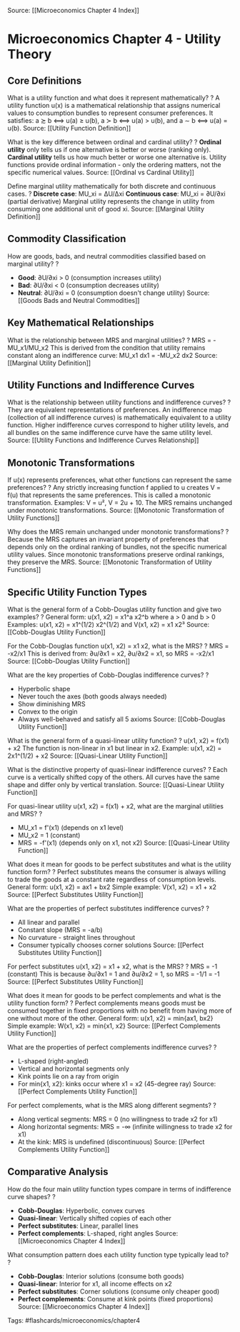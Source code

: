 Source: [[Microeconomics Chapter 4 Index]]

# Microeconomics Chapter 4 - Utility Theory

## Core Definitions

What is a utility function and what does it represent mathematically?
?
A utility function u(x) is a mathematical relationship that assigns numerical values to consumption bundles to represent consumer preferences. It satisfies: a ≿ b ⟺ u(a) ≥ u(b), a ≻ b ⟺ u(a) > u(b), and a ∼ b ⟺ u(a) = u(b).
Source: [[Utility Function Definition]]

What is the key difference between ordinal and cardinal utility?
?
**Ordinal utility** only tells us if one alternative is better or worse (ranking only). **Cardinal utility** tells us how much better or worse one alternative is. Utility functions provide ordinal information - only the ordering matters, not the specific numerical values.
Source: [[Ordinal vs Cardinal Utility]]

Define marginal utility mathematically for both discrete and continuous cases.
?
**Discrete case**: MU_xi = ΔU/Δxi
**Continuous case**: MU_xi = ∂U/∂xi (partial derivative)
Marginal utility represents the change in utility from consuming one additional unit of good xi.
Source: [[Marginal Utility Definition]]

## Commodity Classification

How are goods, bads, and neutral commodities classified based on marginal utility?
?
- **Good**: ∂U/∂xi > 0 (consumption increases utility)
- **Bad**: ∂U/∂xi < 0 (consumption decreases utility)  
- **Neutral**: ∂U/∂xi = 0 (consumption doesn't change utility)
Source: [[Goods Bads and Neutral Commodities]]

## Key Mathematical Relationships

What is the relationship between MRS and marginal utilities?
?
MRS = -MU_x1/MU_x2
This is derived from the condition that utility remains constant along an indifference curve: MU_x1 dx1 = -MU_x2 dx2
Source: [[Marginal Utility Definition]]

## Utility Functions and Indifference Curves

What is the relationship between utility functions and indifference curves?
?
They are equivalent representations of preferences. An indifference map (collection of all indifference curves) is mathematically equivalent to a utility function. Higher indifference curves correspond to higher utility levels, and all bundles on the same indifference curve have the same utility level.
Source: [[Utility Functions and Indifference Curves Relationship]]

## Monotonic Transformations

If u(x) represents preferences, what other functions can represent the same preferences?
?
Any strictly increasing function f applied to u creates V = f(u) that represents the same preferences. This is called a monotonic transformation. Examples: V = u², V = 2u + 10. The MRS remains unchanged under monotonic transformations.
Source: [[Monotonic Transformation of Utility Functions]]

Why does the MRS remain unchanged under monotonic transformations?
?
Because the MRS captures an invariant property of preferences that depends only on the ordinal ranking of bundles, not the specific numerical utility values. Since monotonic transformations preserve ordinal rankings, they preserve the MRS.
Source: [[Monotonic Transformation of Utility Functions]]

## Specific Utility Function Types

What is the general form of a Cobb-Douglas utility function and give two examples?
?
General form: u(x1, x2) = x1^a x2^b where a > 0 and b > 0
Examples: u(x1, x2) = x1^(1/2) x2^(1/2) and V(x1, x2) = x1 x2³
Source: [[Cobb-Douglas Utility Function]]

For the Cobb-Douglas function u(x1, x2) = x1 x2, what is the MRS?
?
MRS = -x2/x1
This is derived from: ∂u/∂x1 = x2, ∂u/∂x2 = x1, so MRS = -x2/x1
Source: [[Cobb-Douglas Utility Function]]

What are the key properties of Cobb-Douglas indifference curves?
?
- Hyperbolic shape
- Never touch the axes (both goods always needed)
- Show diminishing MRS
- Convex to the origin
- Always well-behaved and satisfy all 5 axioms
Source: [[Cobb-Douglas Utility Function]]

What is the general form of a quasi-linear utility function?
?
u(x1, x2) = f(x1) + x2
The function is non-linear in x1 but linear in x2.
Example: u(x1, x2) = 2x1^(1/2) + x2
Source: [[Quasi-Linear Utility Function]]

What is the distinctive property of quasi-linear indifference curves?
?
Each curve is a vertically shifted copy of the others. All curves have the same shape and differ only by vertical translation.
Source: [[Quasi-Linear Utility Function]]

For quasi-linear utility u(x1, x2) = f(x1) + x2, what are the marginal utilities and MRS?
?
- MU_x1 = f'(x1) (depends on x1 level)
- MU_x2 = 1 (constant)
- MRS = -f'(x1) (depends only on x1, not x2)
Source: [[Quasi-Linear Utility Function]]

What does it mean for goods to be perfect substitutes and what is the utility function form?
?
Perfect substitutes means the consumer is always willing to trade the goods at a constant rate regardless of consumption levels. 
General form: u(x1, x2) = ax1 + bx2
Simple example: V(x1, x2) = x1 + x2
Source: [[Perfect Substitutes Utility Function]]

What are the properties of perfect substitutes indifference curves?
?
- All linear and parallel
- Constant slope (MRS = -a/b)
- No curvature - straight lines throughout
- Consumer typically chooses corner solutions
Source: [[Perfect Substitutes Utility Function]]

For perfect substitutes u(x1, x2) = x1 + x2, what is the MRS?
?
MRS = -1 (constant)
This is because ∂u/∂x1 = 1 and ∂u/∂x2 = 1, so MRS = -1/1 = -1
Source: [[Perfect Substitutes Utility Function]]

What does it mean for goods to be perfect complements and what is the utility function form?
?
Perfect complements means goods must be consumed together in fixed proportions with no benefit from having more of one without more of the other.
General form: u(x1, x2) = min{ax1, bx2}
Simple example: W(x1, x2) = min{x1, x2}
Source: [[Perfect Complements Utility Function]]

What are the properties of perfect complements indifference curves?
?
- L-shaped (right-angled)
- Vertical and horizontal segments only
- Kink points lie on a ray from origin
- For min{x1, x2}: kinks occur where x1 = x2 (45-degree ray)
Source: [[Perfect Complements Utility Function]]

For perfect complements, what is the MRS along different segments?
?
- Along vertical segments: MRS = 0 (no willingness to trade x2 for x1)
- Along horizontal segments: MRS = -∞ (infinite willingness to trade x2 for x1)  
- At the kink: MRS is undefined (discontinuous)
Source: [[Perfect Complements Utility Function]]

## Comparative Analysis

How do the four main utility function types compare in terms of indifference curve shapes?
?
- **Cobb-Douglas**: Hyperbolic, convex curves
- **Quasi-linear**: Vertically shifted copies of each other
- **Perfect substitutes**: Linear, parallel lines
- **Perfect complements**: L-shaped, right angles
Source: [[Microeconomics Chapter 4 Index]]

What consumption pattern does each utility function type typically lead to?
?
- **Cobb-Douglas**: Interior solutions (consume both goods)
- **Quasi-linear**: Interior for x1, all income effects on x2
- **Perfect substitutes**: Corner solutions (consume only cheaper good)
- **Perfect complements**: Consume at kink points (fixed proportions)
Source: [[Microeconomics Chapter 4 Index]]

Tags: #flashcards/microeconomics/chapter4